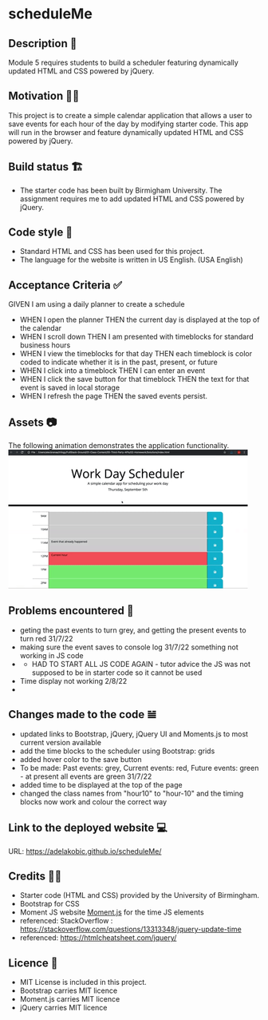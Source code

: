 # scheduleMe

## Description 📜
Module 5 requires students to build a scheduler featuring dynamically updated HTML and CSS powered by jQuery.

## Motivation 💪🏻
This project is to create a simple calendar application that allows a user to save events for each hour of the day by modifying starter code. This app will run in the browser and feature dynamically updated HTML and CSS powered by jQuery.

## Build status 🏗
* The starter code has been built by Birmigham University. The assignment requires me to add updated HTML and CSS powered by jQuery. 

## Code style 🔐
* Standard HTML and CSS has been used for this project. 
* The language for the website is written in US English. (USA English)

## Acceptance Criteria ✅
GIVEN I am using a daily planner to create a schedule
* WHEN I open the planner
    THEN the current day is displayed at the top of the calendar
* WHEN I scroll down
    THEN I am presented with timeblocks for standard business hours
* WHEN I view the timeblocks for that day
    THEN each timeblock is color coded to indicate whether it is in the past, present, or future
* WHEN I click into a timeblock
    THEN I can enter an event
* WHEN I click the save button for that timeblock
    THEN the text for that event is saved in local storage
* WHEN I refresh the page
    THEN the saved events persist.

## Assets 📷
The following animation demonstrates the application functionality. 
![User clicks on the slots of the color-coded calendar and edits the events](./Assets/images/05-third-party-apis-homework-demo.gif)

## Problems encountered 🤯
* geting the past events to turn grey, and getting the present events to turn red 31/7/22 
* making sure the event saves to console log 31/7/22 something not working in JS code
* * HAD TO START ALL JS CODE AGAIN - tutor advice the JS was not supposed to be in starter code so it cannot be used
* Time display not working 2/8/22 
* 

## Changes made to the code 𝌡
* updated links to Bootstrap, jQuery, jQuery UI and Moments.js to most current version available
* add the time blocks to the scheduler using Bootstrap: grids 
* added hover color to the save button
* To be made: Past events: grey, Current events: red, Future events: green - at present all events are green 31/7/22 
* added time to be displayed at the top of the page
* changed the class names from "hour10" to "hour-10" and the timing blocks now work and colour the correct way 

## Link to the deployed website 💻
URL: https://adelakobic.github.io/scheduleMe/

## Credits 💃🏻
* Starter code (HTML and CSS) provided by the University of Birmingham.
* Bootstrap for CSS
* Moment JS website [Moment.js](https://momentjs.com/) for the time JS elements
* referenced: StackOverflow : https://stackoverflow.com/questions/13313348/jquery-update-time 
* referenced: https://htmlcheatsheet.com/jquery/ 

## Licence 🪪
* MIT License is included in this project. 
* Bootstrap carries MIT licence
* Moment.js carries MIT licence
* jQuery carries MIT licence